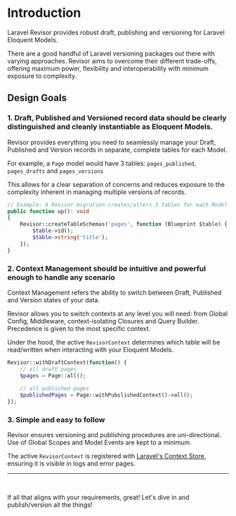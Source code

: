 # Introduction

Laravel Revisor provides robust draft, publishing and versioning for Laravel Eloquent Models.

There are a good handful of Laravel versioning packages out there with varying approaches. Revisor aims to overcome their different trade-offs, offering maximum power, flexibility and interoperability with minimum exposure to complexity.

## Design Goals

### 1. Draft, Published and Versioned record data should be clearly distinguished and cleanly instantiable as Eloquent Models.

Revisor provides everything you need to seamlessly manage your Draft, Published and Version records in separate, complete tables for each Model. 

For example, a `Page` model would have 3 tables: `pages_published`, `pages_drafts` and `pages_versions` 

This allows for a clear separation of concerns and reduces exposure to the complexity inherent in managing multiple versions of records.

```php
// Example: A Revisor migration creates/alters 3 tables for each Model
public function up(): void
{
    Revisor::createTableSchemas('pages', function (Blueprint $table) {
        $table->id();
        $table->string('title');
    });  
}
```

### 2. Context Management should be intuitive and powerful enough to handle any scenario

Context Management refers the ability to switch between Draft, Published and Version states of your data.

Revisor allows you to switch contexts at any level you will need: from Global Config, Middleware, context-isolating Closures and Query Builder. Precedence is given to the most specific context.    

Under the hood, the active `RevisorContext` determines which table will be read/written when interacting with your Eloquent Models.

```php
Revisor::withDraftContext(function() {
    // all draft pages
    $pages = Page::all(); 
    
    // all published pages
    $publishedPages = Page::withPubslishedContext()->all();
});
```

### 3. Simple and easy to follow

Revisor ensures versioning and publishing procedures are uni-directional. Use of Global Scopes and Model Events are kept to a minimum. 

The active `RevisorContext` is registered with [Laravel's Context Store](https://laravel.com/docs/context), ensuring it is visible in logs and error pages.

---

&nbsp;

If all that aligns with your requirements, great! Let's dive in and publish/version all the things!
